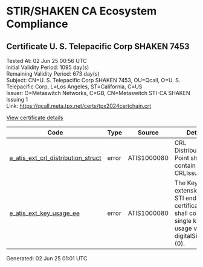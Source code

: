 # STIR/SHAKEN CA Ecosystem Compliance

## Certificate U. S. Telepacific Corp SHAKEN 7453

Tested At: 02 Jun 25 00:56 UTC\
Initial Validity Period: 1095 day(s)\
Remaining Validity Period: 673 day(s)\
Subject: CN=U. S. Telepacific Corp SHAKEN 7453, OU=Qcall, O=U. S. Telepacific Corp, L=Los Angeles, ST=California, C=US\
Issuer: O=Metaswitch Networks, C=GB, CN=Metaswitch STI-CA SHAKEN Issuing 1\
Link: https://qcall.meta.tpx.net/certs/tpx2024certchain.crt

[View certificate details](https://x509.io/?cert=MIICyjCCAm%2BgAwIBAgIQcvPMw3L%2Btn1oI1BeJ4aynDAKBggqhkjOPQQDAjBYMSswKQYDVQQDDCJNZXRhc3dpdGNoIFNUSS1DQSBTSEFLRU4gSXNzdWluZyAxMQswCQYDVQQGEwJHQjEcMBoGA1UECgwTTWV0YXN3aXRjaCBOZXR3b3JrczAeFw0yNDA0MDUwOTUzNTZaFw0yNzA0MDUwOTUzNTZaMIGWMQswCQYDVQQGEwJVUzETMBEGA1UECAwKQ2FsaWZvcm5pYTEUMBIGA1UEBwwLTG9zIEFuZ2VsZXMxHzAdBgNVBAoMFlUuIFMuIFRlbGVwYWNpZmljIENvcnAxDjAMBgNVBAsMBVFjYWxsMSswKQYDVQQDDCJVLiBTLiBUZWxlcGFjaWZpYyBDb3JwIFNIQUtFTiA3NDUzMFkwEwYHKoZIzj0CAQYIKoZIzj0DAQcDQgAEL1g4z%2FhJ%2FVseZ0Gq0nUQif8B5kWk05lXgVv7bb74oZSXj0RP2OOKmrTZi3qpIIC3m8CNfM84QysOZxDLrfy%2BMaOB2zCB2DAMBgNVHRMBAf8EAjAAMA4GA1UdDwEB%2FwQEAwIGwDAWBggrBgEFBQcBGgQKMAigBhYENzQ1MzBHBgNVHR8EQDA%2BMDygOqA4hjZodHRwczovL2F1dGhlbnRpY2F0ZS1hcGkuaWNvbmVjdGl2LmNvbS9kb3dubG9hZC92MS9jcmwwFwYDVR0gBBAwDjAMBgpghkgBhv8JAQEEMB0GA1UdDgQWBBQBbVETBSrIoxXKyvxuLcI73sKfAjAfBgNVHSMEGDAWgBTNHqcAEBDaMh1pGjnV0kYLLDyH1jAKBggqhkjOPQQDAgNJADBGAiEA%2F588RM2jv0rx1vTCFxFS2iGR7JHVZhejxLgRbNcA35gCIQCYS91rxm%2BXIyzprWh2FR%2BvjoJnQj8VuJwvDsGvQ5M7RA%3D%3D)

| Code | Type | Source | Details |
|------|------|--------|---------|
| [e_atis_ext_crl_distribution_struct](../../ISSUES/e_atis_ext_crl_distribution_struct/README.md) | error | ATIS1000080 | CRL Distribution Point shall contain a CRLIssuer field |
| [e_atis_ext_key_usage_ee](../../ISSUES/e_atis_ext_key_usage_ee/README.md) | error | ATIS1000080 | The Key Usage extension for STI end-entity certificates shall contain a single key usage value of digitalSignature (0). |


Generated: 02 Jun 25 01:01 UTC
